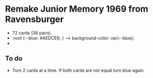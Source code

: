 # Remake Junior Memory 1969 from Ravensburger

* 72 cards (36 pairs)
* :root {--blue: #AEDCE9; } --> background-color: var(--blue);
* 



## To do
* Turn 2 cards at a time. If both cards are not equal turn blue again.

